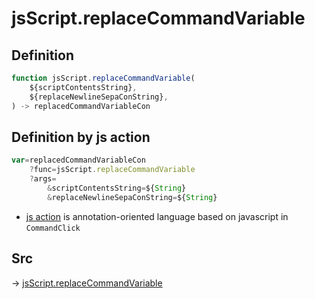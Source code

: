 # jsScript.replaceCommandVariable

## Definition

```js.js
function jsScript.replaceCommandVariable(
	${scriptContentsString},
	${replaceNewlineSepaConString},
) -> replacedCommandVariableCon
```


## Definition by js action

```js.js
var=replacedCommandVariableCon
	?func=jsScript.replaceCommandVariable
	?args=
		&scriptContentsString=${String}
		&replaceNewlineSepaConString=${String}
```

- [js action](#) is annotation-oriented language based on javascript in `CommandClick`

## Src

-> [jsScript.replaceCommandVariable](https://github.com/puutaro/CommandClick/blob/master/app/src/main/java/com/puutaro/commandclick/fragment_lib/terminal_fragment/js_interface/edit/JsScript.kt#L156)


